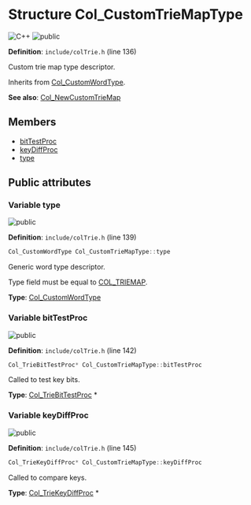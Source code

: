 <a id="struct_col___custom_trie_map_type"></a>
# Structure Col\_CustomTrieMapType

![][C++]
![][public]

**Definition**: `include/colTrie.h` (line 136)

Custom trie map type descriptor.

Inherits from [Col\_CustomWordType](struct_col___custom_word_type.md#struct_col___custom_word_type).







**See also**: [Col\_NewCustomTrieMap](col_trie_8h.md#group__customtriemap__words_1ga18de761037e23e723d8d62aef7d6246c)

## Members

* [bitTestProc](struct_col___custom_trie_map_type.md#struct_col___custom_trie_map_type_1a6a4b77d4f98512af17e9a2017fdabd40)
* [keyDiffProc](struct_col___custom_trie_map_type.md#struct_col___custom_trie_map_type_1a9938752c43cc037848a4f3b62542bb08)
* [type](struct_col___custom_trie_map_type.md#struct_col___custom_trie_map_type_1a5840c121ff181e25d59fb5ebccc5a03a)

## Public attributes

<a id="struct_col___custom_trie_map_type_1a5840c121ff181e25d59fb5ebccc5a03a"></a>
### Variable type

![][public]

**Definition**: `include/colTrie.h` (line 139)

```cpp
Col_CustomWordType Col_CustomTrieMapType::type
```

Generic word type descriptor.

Type field must be equal to [COL\_TRIEMAP](col_word_8h.md#group__words_1ga7922babbc856f5670805da2267d72ff0).



**Type**: [Col\_CustomWordType](struct_col___custom_word_type.md#struct_col___custom_word_type)

<a id="struct_col___custom_trie_map_type_1a6a4b77d4f98512af17e9a2017fdabd40"></a>
### Variable bitTestProc

![][public]

**Definition**: `include/colTrie.h` (line 142)

```cpp
Col_TrieBitTestProc* Col_CustomTrieMapType::bitTestProc
```

Called to test key bits.





**Type**: [Col\_TrieBitTestProc](col_trie_8h.md#group__customtriemap__words_1gac7ba97b901a90c7f2532fb233d01a883) *

<a id="struct_col___custom_trie_map_type_1a9938752c43cc037848a4f3b62542bb08"></a>
### Variable keyDiffProc

![][public]

**Definition**: `include/colTrie.h` (line 145)

```cpp
Col_TrieKeyDiffProc* Col_CustomTrieMapType::keyDiffProc
```

Called to compare keys.





**Type**: [Col\_TrieKeyDiffProc](col_trie_8h.md#group__customtriemap__words_1ga2277ebb3a3d4bee177de042ad194198d) *

[public]: https://img.shields.io/badge/-public-brightgreen (public)
[C++]: https://img.shields.io/badge/language-C%2B%2B-blue (C++)